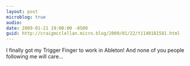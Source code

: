 ```yaml
---
layout: post
microblog: true
audio: 
date: 2009-01-21 19:00:00 -0500
guid: http://craigmcclellan.micro.blog/2009/01/22/t1140181581.html
---
```

I finally got my Trigger Finger to work in Ableton!  And none of you people following me will care...
